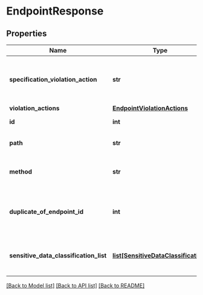 # EndpointResponse

## Properties
Name | Type | Description | Notes
------------ | ------------- | ------------- | -------------
**specification_violation_action** | **str** | The action taken when an API Specification Violation occurs | [optional] 
**violation_actions** | [**EndpointViolationActions**](EndpointViolationActions.md) |  | [optional] 
**id** | **int** | The endpoint ID | [optional] 
**path** | **str** | The endpoint path | [optional] 
**method** | **str** | The endpoint HTTP method | [optional] 
**duplicate_of_endpoint_id** | **int** | The ID of the endpoint that this endpoint is the duplicate of | [optional] 
**sensitive_data_classification_list** | [**list[SensitiveDataClassification]**](SensitiveDataClassification.md) | Sensitive data classification list for this endpoint | [optional] 

[[Back to Model list]](../README.md#documentation-for-models) [[Back to API list]](../README.md#documentation-for-api-endpoints) [[Back to README]](../README.md)

